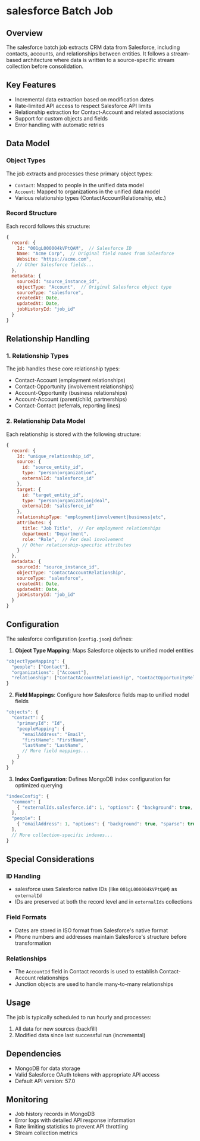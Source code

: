 # salesforce Batch Job

## Overview

The salesforce batch job extracts CRM data from Salesforce, including contacts, accounts, and relationships between entities. It follows a stream-based architecture where data is written to a source-specific stream collection before consolidation.

## Key Features

- Incremental data extraction based on modification dates
- Rate-limited API access to respect Salesforce API limits
- Relationship extraction for Contact-Account and related associations
- Support for custom objects and fields
- Error handling with automatic retries

## Data Model

### Object Types
The job extracts and processes these primary object types:
- `Contact`: Mapped to people in the unified data model
- `Account`: Mapped to organizations in the unified data model
- Various relationship types (ContactAccountRelationship, etc.)

### Record Structure
Each record follows this structure:
```javascript
{
  record: {
    Id: "001gL000004kVPtQAM",  // Salesforce ID
    Name: "Acme Corp",  // Original field names from Salesforce
    Website: "https://acme.com",
    // Other Salesforce fields...
  },
  metadata: {
    sourceId: "source_instance_id",
    objectType: "Account",  // Original Salesforce object type
    sourceType: "salesforce",
    createdAt: Date,
    updatedAt: Date,
    jobHistoryId: "job_id"
  }
}
```

## Relationship Handling

### 1. Relationship Types
The job handles these core relationship types:
- Contact-Account (employment relationships)
- Contact-Opportunity (involvement relationships)
- Account-Opportunity (business relationships)
- Account-Account (parent/child, partnerships)
- Contact-Contact (referrals, reporting lines)

### 2. Relationship Data Model
Each relationship is stored with the following structure:
```javascript
{
  record: {
    Id: "unique_relationship_id",
    source: {
      id: "source_entity_id",
      type: "person|organization",
      externalId: "salesforce_id"
    },
    target: {
      id: "target_entity_id",
      type: "person|organization|deal",
      externalId: "salesforce_id"
    },
    relationshipType: "employment|involvement|business|etc",
    attributes: {
      title: "Job Title",  // For employment relationships
      department: "Department",
      role: "Role",  // For deal involvement
      // Other relationship-specific attributes
    }
  },
  metadata: {
    sourceId: "source_instance_id",
    objectType: "ContactAccountRelationship",
    sourceType: "salesforce",
    createdAt: Date,
    updatedAt: Date,
    jobHistoryId: "job_id"
  }
}
```

## Configuration

The salesforce configuration (`config.json`) defines:

1. **Object Type Mapping**: Maps Salesforce objects to unified model entities
```javascript
"objectTypeMapping": {
  "people": ["Contact"],
  "organizations": ["Account"],
  "relationship": ["ContactAccountRelationship", "ContactOpportunityRelationship", ...]
}
```

2. **Field Mappings**: Configure how Salesforce fields map to unified model fields
```javascript
"objects": {
  "Contact": {
    "primaryId": "Id",
    "peopleMapping": {
      "emailAddress": "Email",
      "firstName": "FirstName",
      "lastName": "LastName",
      // More field mappings...
    }
  }
}
```

3. **Index Configuration**: Defines MongoDB index configuration for optimized querying
```javascript
"indexConfig": {
  "common": [
    { "externalIds.salesforce.id": 1, "options": { "background": true, "sparse": true } }
  ],
  "people": [
    { "emailAddress": 1, "options": { "background": true, "sparse": true } }
  ],
  // More collection-specific indexes...
}
```

## Special Considerations

### ID Handling
- salesforce uses Salesforce native IDs (like `001gL000004kVPtQAM`) as `externalId`
- IDs are preserved at both the record level and in `externalIds` collections

### Field Formats
- Dates are stored in ISO format from Salesforce's native format
- Phone numbers and addresses maintain Salesforce's structure before transformation

### Relationships
- The `AccountId` field in Contact records is used to establish Contact-Account relationships
- Junction objects are used to handle many-to-many relationships

## Usage

The job is typically scheduled to run hourly and processes:
1. All data for new sources (backfill)
2. Modified data since last successful run (incremental)

## Dependencies

- MongoDB for data storage
- Valid Salesforce OAuth tokens with appropriate API access
- Default API version: 57.0

## Monitoring

- Job history records in MongoDB
- Error logs with detailed API response information
- Rate limiting statistics to prevent API throttling
- Stream collection metrics 